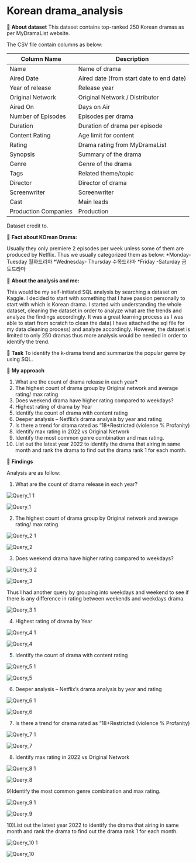 # Korean drama_analysis

:strawberry: **About dataset** 
This dataset contains top-ranked 250 Korean dramas as per MyDramaList website. 

The CSV file contain columns as below: 

| Column Name          | Description                               |
|----------------------|-------------------------------------------|
| Name                 | Name of drama                             |
| Aired Date           | Aired date (from start date to end date)  |
| Year of release      | Release year                              |
| Original Network     | Original Network / Distributor            |
| Aired On             | Days on Air                               |
| Number of Episodes   | Episodes per drama                        |
| Duration             | Duration of drama per episode             |
| Content Rating       | Age limit for content                     |
| Rating               | Drama rating from MyDramaList             |
| Synopsis             | Summary of the drama                      |
| Genre                | Genre of the drama                        |
| Tags                 | Related theme/topic                       |
| Director             | Director of drama                         |
| Screenwriter         | Screenwriter                              |
| Cast                 | Main leads                                |
| Production Companies | Production                                |
Dataset credit to. 

:strawberry: **Fact about KOrean Drama:**

Usually they only premiere 2 episodes per week unless some of them are produced by Netflix. Thus we usually categorized them as below: 
*Monday-Tuesday 월화드리마 
*Wednesday- Thursday  수목드라마 
*Friday -Saturday 금토드라마 

:strawberry: **About the analysis and me:**

This would be my self-initiated SQL analysis by searching a dataset on Kaggle. I decided to start with something that I have passion personally to start with which is Korean drama. I started with understanding the whole dataset, cleaning the dataset in order to analyze what are the trends and analyze the findings accordingly. 
It was a great learning process as I was able to start from scratch to clean the data( I have attached the sql file for my data cleaning process) and analyze accordingly. However, the dataset is limited to only 250 dramas thus more analysis would be needed in order to identify the trend. 

:strawberry: **Task**
To identify the k-drama trend and summarize the popular genre by using SQL. 

:strawberry: **My approach**
1)	What are the count of drama release in each year? 
2)	The highest count of drama group by Original network and average rating/ max rating 
3)	Does weekend drama have higher rating compared to weekdays?
4)	Highest rating of drama by Year 
5)	Identify the count of drama with content rating 
6)	Deeper analysis – Netflix’s drama analysis by year and rating 
7)	Is there a trend for drama rated as “18+Restricted (violence % Profanity) 
8)	Identify max rating in 2022 vs Original Network 
9)	Identify the most common genre combination and max rating.
10)	List out the latest year 2022 to identify the drama that airing in same month and rank the drama to find out the drama rank 1 for each month.


:strawberry: **Findings**





Analysis are as follow: 

1) What are the count of drama release in each year? 

![Query_1 1](https://user-images.githubusercontent.com/123582571/215842331-74addb92-d0b3-4c17-ae20-00e39f8dd2fc.png)

![Query_1 ](https://user-images.githubusercontent.com/123582571/215820342-11f78132-f396-4324-af0d-9a24b9f548c7.png)


2) The highest count of drama group by Original network and average rating/ max rating
 
![Query_2 1](https://user-images.githubusercontent.com/123582571/215842709-984785cf-7a95-4ca4-ba7c-68569be25619.png)

![Query_2](https://user-images.githubusercontent.com/123582571/215824742-771bdc18-cd55-44e3-91c5-4f298c85960e.png)

3) Does weekend drama have higher rating compared to weekdays?

![Query_3 2](https://user-images.githubusercontent.com/123582571/215842894-fe83fc35-65b3-48a6-8ea5-a32cf0f33ff7.png)

![Query_3](https://user-images.githubusercontent.com/123582571/215828338-2b9de7a6-8788-445e-ad81-5a02e33674ce.png)

Thus I had another query by grouping into weekdays and weekend to see if there is any difference in rating between weekends and weekdays drama. 

![Query_3 1](https://user-images.githubusercontent.com/123582571/215830705-0a45f8b0-1147-4407-9a49-5ca893750908.png)


4) Highest rating of drama by Year

![Query_4 1](https://user-images.githubusercontent.com/123582571/215843017-04a232e5-1838-43c9-a79b-217160be51f5.png)

![Query_4](https://user-images.githubusercontent.com/123582571/215832971-c22a555e-425a-4f3a-aef7-2319a7e9ff21.png)

5) Identify the count of drama with content rating 

![Query_5 1](https://user-images.githubusercontent.com/123582571/215843223-7123046f-69d7-47bf-8d3b-248da47f2d34.png)

![Query_5](https://user-images.githubusercontent.com/123582571/215836773-3ebeaf1a-94a3-4856-85f5-5a39049c2312.png)

6) Deeper analysis – Netflix’s drama analysis by year and rating 

![Query_6 1](https://user-images.githubusercontent.com/123582571/215843682-e886cb49-c591-455c-bd4d-d33790f08183.png)

![Query_6](https://user-images.githubusercontent.com/123582571/215843751-42953715-eb99-424b-a8e4-e12ae45ac347.png)


7) Is there a trend for drama rated as “18+Restricted (violence % Profanity) 

![Query_7 1](https://user-images.githubusercontent.com/123582571/215846125-9d781ecc-f6c3-4f34-a8ef-753725d9eeb6.png)

![Query_7](https://user-images.githubusercontent.com/123582571/215836184-806f3151-cf99-4f56-b7a7-58e8dfb02c06.png)

8) Identify max rating in 2022 vs Original Network 

![Query_8 1](https://user-images.githubusercontent.com/123582571/215846160-967597fe-2107-44da-92c0-3fbc1c5a7cab.png)

![Query_8](https://user-images.githubusercontent.com/123582571/215838077-e599cfad-db14-48eb-a149-a8485169db77.png)

9)Identify the most common genre combination and max rating.

![Query_9 1](https://user-images.githubusercontent.com/123582571/215838737-9ada3c38-fd86-408d-b63e-823285b61a9b.png)

![Query_9](https://user-images.githubusercontent.com/123582571/215838733-3604303e-498a-4a36-8368-053a5cd0d31d.png)

10)List out the latest year 2022 to identify the drama that airing in same month and rank the drama to find out the drama rank 1 for each month.

![Query_10 1](https://user-images.githubusercontent.com/123582571/215840467-22afbf35-ab52-4ce6-b39e-acd5a5a97d3b.png)

![Query_10](https://user-images.githubusercontent.com/123582571/215840466-acc182b2-d772-4105-b223-9d037eb5507a.png)




